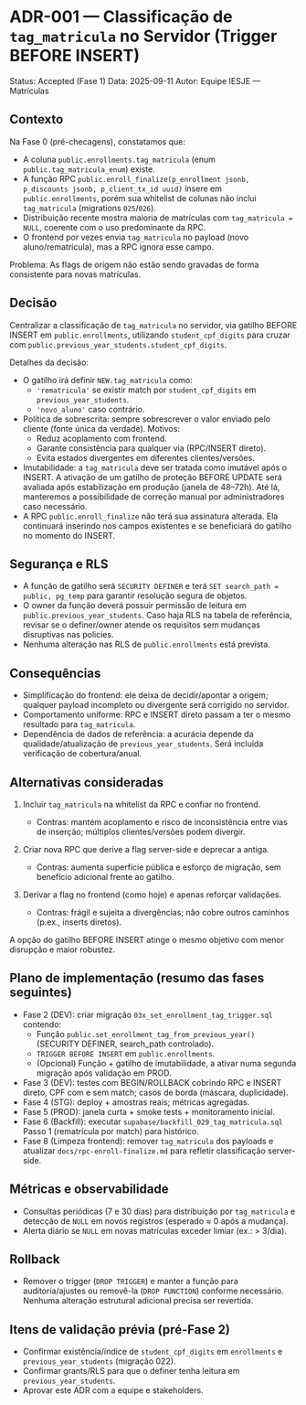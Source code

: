# ADR-001 — Classificação de `tag_matricula` no Servidor (Trigger BEFORE INSERT)

Status: Accepted (Fase 1)
Data: 2025-09-11
Autor: Equipe IESJE — Matrículas

## Contexto

Na Fase 0 (pré-checagens), constatamos que:
- A coluna `public.enrollments.tag_matricula` (enum `public.tag_matricula_enum`) existe.
- A função RPC `public.enroll_finalize(p_enrollment jsonb, p_discounts jsonb, p_client_tx_id uuid)` insere em `public.enrollments`, porém sua whitelist de colunas não inclui `tag_matricula` (migrations `025`/`026`).
- Distribuição recente mostra maioria de matrículas com `tag_matricula = NULL`, coerente com o uso predominante da RPC.
- O frontend por vezes envia `tag_matricula` no payload (novo aluno/rematrícula), mas a RPC ignora esse campo.

Problema: As flags de origem não estão sendo gravadas de forma consistente para novas matrículas.

## Decisão

Centralizar a classificação de `tag_matricula` no servidor, via gatilho BEFORE INSERT em `public.enrollments`, utilizando `student_cpf_digits` para cruzar com `public.previous_year_students.student_cpf_digits`.

Detalhes da decisão:
- O gatilho irá definir `NEW.tag_matricula` como:
  - `'rematricula'` se existir match por `student_cpf_digits` em `previous_year_students`.
  - `'novo_aluno'` caso contrário.
- Política de sobrescrita: sempre sobrescrever o valor enviado pelo cliente (fonte única da verdade). Motivos:
  - Reduz acoplamento com frontend.
  - Garante consistência para qualquer via (RPC/INSERT direto).
  - Evita estados divergentes em diferentes clientes/versões.
- Imutabilidade: a `tag_matricula` deve ser tratada como imutável após o INSERT. A ativação de um gatilho de proteção BEFORE UPDATE será avaliada após estabilização em produção (janela de 48–72h). Até lá, manteremos a possibilidade de correção manual por administradores caso necessário.
- A RPC `public.enroll_finalize` não terá sua assinatura alterada. Ela continuará inserindo nos campos existentes e se beneficiará do gatilho no momento do INSERT.

## Segurança e RLS

- A função de gatilho será `SECURITY DEFINER` e terá `SET search_path = public, pg_temp` para garantir resolução segura de objetos.
- O owner da função deverá possuir permissão de leitura em `public.previous_year_students`. Caso haja RLS na tabela de referência, revisar se o definer/owner atende os requisitos sem mudanças disruptivas nas policies.
- Nenhuma alteração nas RLS de `public.enrollments` está prevista.

## Consequências

- Simplificação do frontend: ele deixa de decidir/apontar a origem; qualquer payload incompleto ou divergente será corrigido no servidor.
- Comportamento uniforme: RPC e INSERT direto passam a ter o mesmo resultado para `tag_matricula`.
- Dependência de dados de referência: a acurácia depende da qualidade/atualização de `previous_year_students`. Será incluída verificação de cobertura/anual.

## Alternativas consideradas

1) Incluir `tag_matricula` na whitelist da RPC e confiar no frontend.
   - Contras: mantém acoplamento e risco de inconsistência entre vias de inserção; múltiplos clientes/versões podem divergir.

2) Criar nova RPC que derive a flag server-side e deprecar a antiga.
   - Contras: aumenta superfície pública e esforço de migração, sem benefício adicional frente ao gatilho.

3) Derivar a flag no frontend (como hoje) e apenas reforçar validações.
   - Contras: frágil e sujeita a divergências; não cobre outros caminhos (p.ex., inserts diretos).

A opção do gatilho BEFORE INSERT atinge o mesmo objetivo com menor disrupção e maior robustez.

## Plano de implementação (resumo das fases seguintes)

- Fase 2 (DEV): criar migração `03x_set_enrollment_tag_trigger.sql` contendo:
  - Função `public.set_enrollment_tag_from_previous_year()` (SECURITY DEFINER, search_path controlado).
  - `TRIGGER BEFORE INSERT` em `public.enrollments`.
  - (Opcional) Função + gatilho de imutabilidade, a ativar numa segunda migração após validação em PROD.
- Fase 3 (DEV): testes com BEGIN/ROLLBACK cobrindo RPC e INSERT direto, CPF com e sem match; casos de borda (máscara, duplicidade).
- Fase 4 (STG): deploy + amostras reais; métricas agregadas.
- Fase 5 (PROD): janela curta + smoke tests + monitoramento inicial.
- Fase 6 (Backfill): executar `supabase/backfill_029_tag_matricula.sql` Passo 1 (rematrícula por match) para histórico.
- Fase 8 (Limpeza frontend): remover `tag_matricula` dos payloads e atualizar `docs/rpc-enroll-finalize.md` para refletir classificação server-side.

## Métricas e observabilidade

- Consultas periódicas (7 e 30 dias) para distribuição por `tag_matricula` e detecção de `NULL` em novos registros (esperado ≈ 0 após a mudança).
- Alerta diário se `NULL` em novas matrículas exceder limiar (ex.: > 3/dia).

## Rollback

- Remover o trigger (`DROP TRIGGER`) e manter a função para auditoria/ajustes ou removê-la (`DROP FUNCTION`) conforme necessário. Nenhuma alteração estrutural adicional precisa ser revertida.

## Itens de validação prévia (pré-Fase 2)

- Confirmar existência/índice de `student_cpf_digits` em `enrollments` e `previous_year_students` (migração 022).
- Confirmar grants/RLS para que o definer tenha leitura em `previous_year_students`.
- Aprovar este ADR com a equipe e stakeholders.
